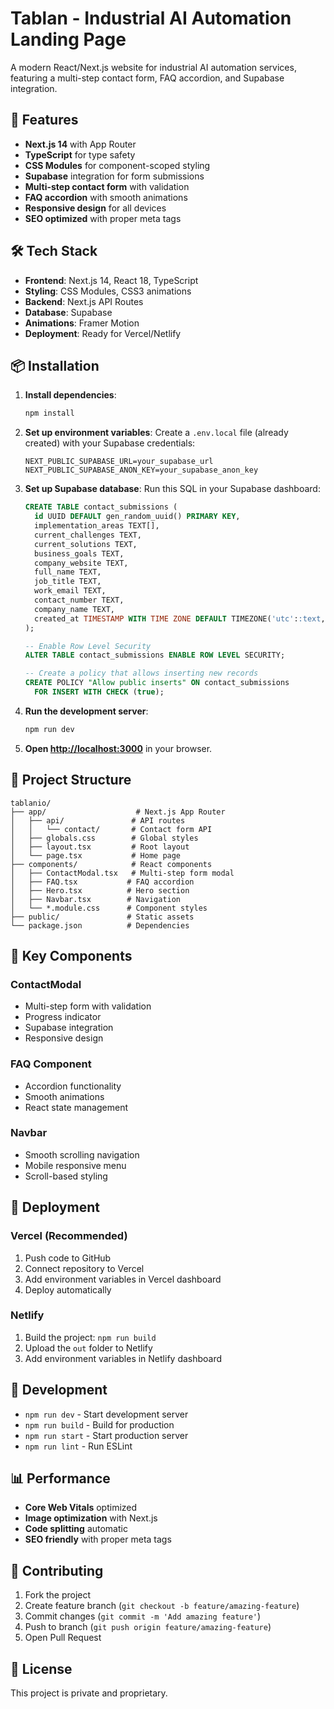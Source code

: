 # Tablan - Industrial AI Automation Landing Page

A modern React/Next.js website for industrial AI automation services, featuring a multi-step contact form, FAQ accordion, and Supabase integration.

## 🚀 Features

- **Next.js 14** with App Router
- **TypeScript** for type safety
- **CSS Modules** for component-scoped styling
- **Supabase** integration for form submissions
- **Multi-step contact form** with validation
- **FAQ accordion** with smooth animations
- **Responsive design** for all devices
- **SEO optimized** with proper meta tags

## 🛠️ Tech Stack

- **Frontend**: Next.js 14, React 18, TypeScript
- **Styling**: CSS Modules, CSS3 animations
- **Backend**: Next.js API Routes
- **Database**: Supabase
- **Animations**: Framer Motion
- **Deployment**: Ready for Vercel/Netlify

## 📦 Installation

1. **Install dependencies**:
   ```bash
   npm install
   ```

2. **Set up environment variables**:
   Create a `.env.local` file (already created) with your Supabase credentials:
   ```env
   NEXT_PUBLIC_SUPABASE_URL=your_supabase_url
   NEXT_PUBLIC_SUPABASE_ANON_KEY=your_supabase_anon_key
   ```

3. **Set up Supabase database**:
   Run this SQL in your Supabase dashboard:
   ```sql
   CREATE TABLE contact_submissions (
     id UUID DEFAULT gen_random_uuid() PRIMARY KEY,
     implementation_areas TEXT[],
     current_challenges TEXT,
     current_solutions TEXT,
     business_goals TEXT,
     company_website TEXT,
     full_name TEXT,
     job_title TEXT,
     work_email TEXT,
     contact_number TEXT,
     company_name TEXT,
     created_at TIMESTAMP WITH TIME ZONE DEFAULT TIMEZONE('utc'::text, NOW())
   );

   -- Enable Row Level Security
   ALTER TABLE contact_submissions ENABLE ROW LEVEL SECURITY;

   -- Create a policy that allows inserting new records
   CREATE POLICY "Allow public inserts" ON contact_submissions
     FOR INSERT WITH CHECK (true);
   ```

4. **Run the development server**:
   ```bash
   npm run dev
   ```

5. **Open [http://localhost:3000](http://localhost:3000)** in your browser.

## 📁 Project Structure

```
tablanio/
├── app/                    # Next.js App Router
│   ├── api/               # API routes
│   │   └── contact/       # Contact form API
│   ├── globals.css        # Global styles
│   ├── layout.tsx         # Root layout
│   └── page.tsx           # Home page
├── components/            # React components
│   ├── ContactModal.tsx   # Multi-step form modal
│   ├── FAQ.tsx           # FAQ accordion
│   ├── Hero.tsx          # Hero section
│   ├── Navbar.tsx        # Navigation
│   └── *.module.css      # Component styles
├── public/               # Static assets
└── package.json          # Dependencies
```

## 🎯 Key Components

### ContactModal
- Multi-step form with validation
- Progress indicator
- Supabase integration
- Responsive design

### FAQ Component
- Accordion functionality
- Smooth animations
- React state management

### Navbar
- Smooth scrolling navigation
- Mobile responsive menu
- Scroll-based styling

## 🚀 Deployment

### Vercel (Recommended)
1. Push code to GitHub
2. Connect repository to Vercel
3. Add environment variables in Vercel dashboard
4. Deploy automatically

### Netlify
1. Build the project: `npm run build`
2. Upload the `out` folder to Netlify
3. Add environment variables in Netlify dashboard

## 🔧 Development

- `npm run dev` - Start development server
- `npm run build` - Build for production
- `npm run start` - Start production server
- `npm run lint` - Run ESLint

## 📊 Performance

- **Core Web Vitals** optimized
- **Image optimization** with Next.js
- **Code splitting** automatic
- **SEO friendly** with proper meta tags

## 🤝 Contributing

1. Fork the project
2. Create feature branch (`git checkout -b feature/amazing-feature`)
3. Commit changes (`git commit -m 'Add amazing feature'`)
4. Push to branch (`git push origin feature/amazing-feature`)
5. Open Pull Request

## 📄 License

This project is private and proprietary.
